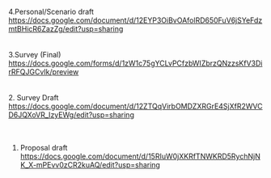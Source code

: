 4.Personal/Scenario draft <br />
https://docs.google.com/document/d/12EYP3OiBvOAfolRD650FuV6jSYeFdzmtBHicR6ZazZg/edit?usp=sharing <br />
<br />
<br />
3.Survey (Final) <br />
https://docs.google.com/forms/d/1zW1c75gYCLvPCfzbWIZbrzQNzzsKfV3DirRFQJGCvIk/preview <br />
<br />
<br />
2. Survey Draft <br />
https://docs.google.com/document/d/12ZTQqVirbOMDZXRGrE4SjXfR2WVCD6JQXoVR_IzyEWg/edit?usp=sharing <br />
<br />
<br />
1. Proposal draft <br />
https://docs.google.com/document/d/15RIuW0jXKRfTNWKRD5RychNjNK_X-mPEvv0zCR2kuAQ/edit?usp=sharing <br />

